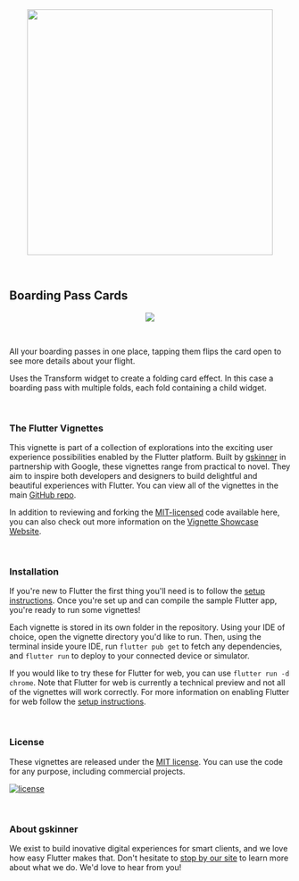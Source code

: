 
<br/><p align="center"><a href="https://flutter.gskinner.com"><img src="https://gskinner.com/flutter_showcase/shared/Header@2x.png?" width="440px"/></a></p><br/>

## Boarding Pass Cards

<p align=center><a href=#><img src="https://flutter.gskinner.com/previews/boarding_pass_edited.gif?"/></a></p>

<br/>

All your boarding passes in one place, tapping them flips the card open to see more details about your flight. 

Uses the Transform widget to create a folding card effect. In this case a boarding pass with multiple folds, each fold containing a child widget.

<br />

### The Flutter Vignettes

This vignette is part of a collection of explorations into the exciting user experience possibilities enabled by the Flutter platform. Built by [gskinner](https://gskinner.com) in partnership with Google, these vignettes range from practical to novel. They aim to inspire both developers and designers to build delightful and beautiful experiences with Flutter. You can view all of the vignettes in the main [GitHub repo](https://github.com/gskinnerTeam/flutter_vignettes). 

In addition to reviewing and forking the [MIT-licensed](LICENSE.md) code available here, you can also check out more information on the [Vignette Showcase Website](https://flutter.gskinner.com). 

<br />

### Installation

If you're new to Flutter the first thing you'll need is to follow the [setup instructions](https://flutter.dev/docs/get-started/install). Once you're set up and can compile the sample Flutter app, you're ready to run some vignettes!

Each vignette is stored in its own folder in the repository. Using your IDE of choice, open the vignette directory you'd like to run. Then, using the terminal inside youre IDE, run `flutter pub get` to fetch any dependencies, and `flutter run` to deploy to your connected device or simulator.

If you would like to try these for Flutter for web, you can use `flutter run -d chrome`. Note that Flutter for web is currently a technical preview and not all of the vignettes will work correctly. For more information on enabling Flutter for web follow the [setup instructions](https://flutter.dev/docs/get-started/web).

<br/>

### License

These vignettes are released under the [MIT license](LICENSE.md). You can use the code for any purpose, including commercial projects.

[![license](https://img.shields.io/badge/License-MIT-yellow.svg)](https://opensource.org/licenses/MIT)

<br />

### About gskinner

We exist to build inovative digital experiences for smart clients, and we love how easy Flutter makes that. Don't hesitate to [stop by our site](https://gskinner.com) to learn more about what we do. We'd love to hear from you!

